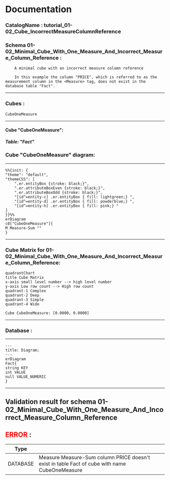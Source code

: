 # Documentation
### CatalogName : tutorial_01-02_Cube_IncorrectMeasureColumnReference
### Schema 01-02_Minimal_Cube_With_One_Measure_And_Incorrect_Measure_Column_Reference : 

	
    	A minimal cube with an incorrect measure column reference
		
		In this example the column "PRICE", which is referred to as the measurement column in the <Measure> tag, does not exist in the database table "Fact".	
	
---
### Cubes :

    CubeOneMeasure

---
#### Cube "CubeOneMeasure":

    

##### Table: "Fact"

### Cube "CubeOneMeasure" diagram:

---

```mermaid
%%{init: {
"theme": "default",
"themeCSS": [
    ".er.entityBox {stroke: black;}",
    ".er.attributeBoxEven {stroke: black;}",
    ".er.attributeBoxOdd {stroke: black;}",
    "[id^=entity-c] .er.entityBox { fill: lightgreen;} ",
    "[id^=entity-d] .er.entityBox { fill: powderblue;} ",
    "[id^=entity-h] .er.entityBox { fill: pink;} "
]
}}%%
erDiagram
c0["CubeOneMeasure"]{
M Measure-Sum ""
}
```
---
### Cube Matrix for 01-02_Minimal_Cube_With_One_Measure_And_Incorrect_Measure_Column_Reference:
```mermaid
quadrantChart
title Cube Matrix
x-axis small level number --> high level number
y-axis Low row count --> High row count
quadrant-1 Complex
quadrant-2 Deep
quadrant-3 Simple
quadrant-4 Wide

Cube CubeOneMeasure: [0.0000, 0.0000]
```
---
### Database :
---
```mermaid
---
title: Diagram;
---
erDiagram
Fact{
string KEY
int VALUE
null VALUE_NUMERIC
}

```
---
## Validation result for schema 01-02_Minimal_Cube_With_One_Measure_And_Incorrect_Measure_Column_Reference
## <span style='color: red;'>ERROR</span> : 
|Type|   |
|----|---|
|DATABASE|Measure Measure-Sum column PRICE doesn't exist in table Fact of cube with name CubeOneMeasure|
